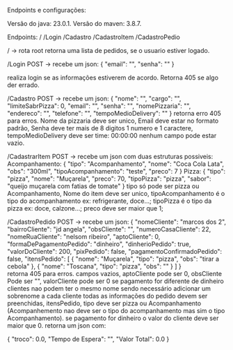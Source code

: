 Endpoints e configurações:

Versão do java: 23.0.1.
Versão do maven: 3.8.7.

Endpoints:
/
/Login
/Cadastro
/CadastroItem
/CadastroPedio

/ -> rota root retorna uma lista de pedidos, se o usuario estiver logado.

/Login POST -> recebe um json:
{
    "email": "",
    "senha": ""
}

realiza login se as informações estiverem de acordo.
Retorna 405 se algo der errado.

/Cadastro POST -> recebe um json:
{
    "nome": "",
    "cargo": "",
    "limiteSabrPizza": 0,
    "email": "",
    "senha": "",
    "nomePizzaria": "",
    "endereco": "",
    "telefone": "",
    "tempoMedioDelivery": ""
}
retorna erro 405 para erros.
Nome da pizzaria deve ser unico,
Email deve estar no formato padrão,
Senha deve ter mais de 8 digitos 1 numero e 1 caractere,
tempoMedioDelivery deve ser time: 00:00:00
nenhum campo pode estar vazio.

/CadastrarItem POST -> recebe um json com duas estruturas possiveis:
Acompanhamento:
{
    "tipo": "Acompanhamento",
    "nome": "Coca Cola Lata",
    "obs": "300ml",
    "tipoAcompanhamento": "teste",
    "preco": 7
}
Pizza:
{
    "tipo": "pizza",
    "nome": "Muçarela",
    "preco": 70,
    "tipoPizza": "pizza",
    "sabor": "queijo muçarela com fatias de tomate"
}
tipo só pode ser pizza ou Acompanhamento,
Nome do item deve ser unico,
tipoAcompanhamento é o tipo do acompanhamento ex: refrigerante, doce...; tipoPizza é o tipo da pizza ex: doce, calzone...;
preco deve ser maior que 1;

/CadastroPedido POST -> recebe um json:
{
    "nomeCliente": "marcos dos 2",
    "bairroCliente": "jd angela",
    "obsCliente": "",
    "numeroCasaCliente": 22,
    "nomeRuaCliente": "nelsom ribeiro",
    "aptoCliente": 0,
    "formaDePagamentoPedido": "dinheiro",
    "dinherioPedido": true,
    "valorDoCliente": 200,
    "pixPedido": false,
    "pagamentoConfirmadoPedido": false,
    "itensPedido": [
        {
            "nome": "Muçarela",
            "tipo": "pizza",
            "obs": "tirar a cebola"
        },
        {
            "nome": "Toscana",
            "tipo": "pizza",
            "obs": ""
        }
    ]
}     
retorna 405 para erros.
campos vazios, aptoCliente pode ser 0, obsCliente Pode ser "", valorCliente pode ser 0 se pagamento for diferente de dinheiro
clientes nao podem ter o mesmo nome sendo necessário adicionar um sobrenome a cada cliente
todas as informações do pedido devem ser preenchidas,
itensPedido, tipo deve ser pizza ou Acompanhamento (Acompanhemento nao deve ser o tipo do acompanhamento mas sim o tipo Acompanhamento).
se pagamento for dinheiro o valor do cliente deve ser maior que 0.
retorna um json com:

{
    "troco": 0.0,
    "Tempo de Espera": "",
    "Valor Total": 0.0
}
